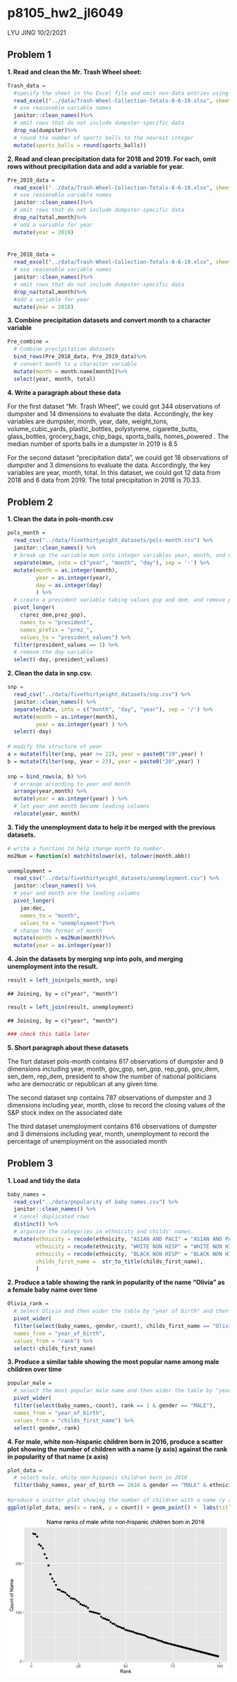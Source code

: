 p8105\_hw2\_jl6049
================
LYU JING
10/2/2021

## Problem 1

**1. Read and clean the Mr. Trash Wheel sheet:**

``` r
Trash_data = 
  #specify the sheet in the Excel file and omit non-data entries using arguments in read_excel
  read_excel("../data/Trash-Wheel-Collection-Totals-8-6-19.xlsx", sheet = "Mr. Trash Wheel", range = "A2:N408") %>%
  # use reasonable variable names
  janitor::clean_names()%>%
  # omit rows that do not include dumpster-specific data
  drop_na(dumpster)%>%
  # round the number of sports balls to the nearest integer
  mutate(sports_balls = round(sports_balls))
```

**2. Read and clean precipitation data for 2018 and 2019. For each, omit
rows without precipitation data and add a variable for year.**

``` r
Pre_2019_data = 
  read_excel("../data/Trash-Wheel-Collection-Totals-8-6-19.xlsx", sheet = "2019 Precipitation", skip = 1)%>%
  # use reasonable variable names
  janitor::clean_names()%>%
  # omit rows that do not include dumpster-specific data
  drop_na(total,month)%>%
  # add a variable for year
  mutate(year = 2019)


Pre_2018_data = 
  read_excel("../data/Trash-Wheel-Collection-Totals-8-6-19.xlsx", sheet = "2018 Precipitation", skip = 1)%>%
  # use reasonable variable names
  janitor::clean_names()%>%
  # omit rows that do not include dumpster-specific data
  drop_na(total,month)%>%
  #add a variable for year
  mutate(year = 2018)
```

**3. Combine precipitation datasets and convert month to a character
variable**

``` r
Pre_combine = 
  # Combine precipitation datasets
  bind_rows(Pre_2018_data, Pre_2019_data)%>%
  # convert month to a character variable
  mutate(month = month.name[month])%>%
  select(year, month, total)
```

**4. Write a paragraph about these data**

For the first dataset “Mr. Trash Wheel”, we could got 344 observations
of dumpster and 14 dimensions to evaluate the data. Accordingly, the key
variables are dumpster, month, year, date, weight\_tons,
volume\_cubic\_yards, plastic\_bottles, polystyrene, cigarette\_butts,
glass\_bottles, grocery\_bags, chip\_bags, sports\_balls, homes\_powered
. The median number of sports balls in a dumpster in 2019 is 8.5

For the second dataset “precipitation data”, we could got 18
observations of dumpster and 3 dimensions to evaluate the data.
Accordingly, the key variables are year, month, total. In this dataset,
we could got 12 data from 2018 and 6 data from 2019. The total
precipitation in 2018 is 70.33.

## Problem 2

**1. Clean the data in pols-month.csv**

``` r
pols_month = 
  read_csv("../data/fivethirtyeight_datasets/pols-month.csv") %>%
  janitor::clean_names() %>%
  # break up the variable mon into integer variables year, month, and day; replace month number with month name;
  separate(mon, into = c("year", "month", "day"), sep = '-') %>%
  mutate(month = as.integer(month),
         year = as.integer(year),
         day = as.integer(day)
         ) %>%
  # create a president variable taking values gop and dem, and remove prez_dem and prez_gop; 
  pivot_longer(
    c(prez_dem,prez_gop),
    names_to = "president", 
    names_prefix = "prez_",
    values_to = "president_values") %>%
  filter(president_values == 1) %>%
  # remove the day variable
  select(-day,-president_values)
```

**2. Clean the data in snp.csv.**

``` r
snp = 
  read_csv("../data/fivethirtyeight_datasets/snp.csv") %>%
  janitor::clean_names() %>%
  separate(date, into = c("month", "day", "year"), sep = '/') %>%
  mutate(month = as.integer(month),
         year = as.integer(year) ) %>%
  select(-day)

# modify the structure of year
a = mutate(filter(snp, year >= 22), year = paste0("19",year) )
b = mutate(filter(snp, year < 22), year = paste0("20",year) )

snp = bind_rows(a, b) %>%
  # arrange according to year and month
  arrange(year,month) %>% 
  mutate(year = as.integer(year) ) %>%
  # let year and month become leading columns
  relocate(year, month) 
```

**3. Tidy the unemployment data to help it be merged with the previous
datasets.**

``` r
# write a function to help change month to number.
mo2Num = function(x) match(tolower(x), tolower(month.abb))

unemployment = 
  read_csv("../data/fivethirtyeight_datasets/unemployment.csv") %>%
  janitor::clean_names() %>%
  # year and month are the leading columns
  pivot_longer(
    jan:dec,
    names_to = "month", 
    values_to = "unemployment")%>%
  # change the format of month
  mutate(month = mo2Num(month))%>%
  mutate(year = as.integer(year))
```

**4. Join the datasets by merging snp into pols, and merging
unemployment into the result.**

``` r
result = left_join(pols_month, snp)
```

    ## Joining, by = c("year", "month")

``` r
result = left_join(result, unemployment)
```

    ## Joining, by = c("year", "month")

``` r
### check this table later
```

**5. Short paragraph about these datasets**

The fisrt dataset pols-month contains 817 observations of dumpster and 9
dimensions including year, month, gov\_gop, sen\_gop, rep\_gop,
gov\_dem, sen\_dem, rep\_dem, president to show the number of national
politicians who are democratic or republican at any given time.

The second dataset snp contains 787 observations of dumpster and 3
dimensions including year, month, close to record the closing values of
the S&P stock index on the associated date

The third dataset unemployment contains 816 observations of dumpster and
3 dimensions including year, month, unemployment to record the
percentage of unemployment on the associated month

## Problem 3

**1. Load and tidy the data**

``` r
baby_names = 
  read_csv("../data/popularity of baby names.csv") %>%
  janitor::clean_names() %>% 
  # cancel duplicated rows
  distinct() %>%
  # organize the categories in ethnicity and childs' names.
  mutate(ethnicity = recode(ethnicity, "ASIAN AND PACI" = "ASIAN AND PACIFIC ISLANDER"),
         ethnicity = recode(ethnicity, "WHITE NON HISP" = "WHITE NON HISPANIC"),
         ethnicity = recode(ethnicity, "BLACK NON HISP" = "BLACK NON HISPANIC"),
         childs_first_name =  str_to_title(childs_first_name),
         ) 
```

**2. Produce a table showing the rank in popularity of the name “Olivia”
as a female baby name over time**

``` r
Olivia_rank = 
  # select Olivia and then wider the table by "year of birth" and then fill the number with rank.
  pivot_wider(
  filter(select(baby_names,-gender,-count), childs_first_name == "Olivia" ), 
  names_from = "year_of_birth", 
  values_from = "rank") %>%
  select(-childs_first_name)
```

**3. Produce a similar table showing the most popular name among male
children over time**

``` r
popular_male = 
  # select the most popular male name and then wider the table by "year of birth" and then fill the name in it
  pivot_wider(
  filter(select(baby_names,-count), rank == 1 & gender == "MALE"), 
  names_from = "year_of_birth", 
  values_from = "childs_first_name") %>%
  select(-gender,-rank)
```

**4. For male, white non-hispanic children born in 2016, produce a
scatter plot showing the number of children with a name (y axis) against
the rank in popularity of that name (x axis)**

``` r
plot_data = 
  # select male, white non-hispanic children born in 2016
  filter(baby_names, year_of_birth == 2016 & gender == "MALE" & ethnicity == "WHITE NON HISPANIC")

#produce a scatter plot showing the number of children with a name (y axis) against the rank in popularity of that name (x axis)
ggplot(plot_data, aes(x = rank, y = count)) + geom_point() +  labs(title = "Name ranks of male white non-hispanic children born in 2016" , x = "Rank" , y = "Count of Name") + theme(plot.title = element_text(hjust = 0.5))
```

![](p8105_hw2_jl6049_files/figure-gfm/unnamed-chunk-12-1.png)<!-- -->

